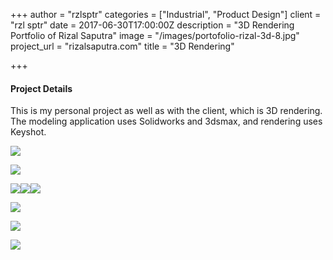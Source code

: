 +++
author = "rzlsptr"
categories = ["Industrial", "Product Design"]
client = "rzl sptr"
date = 2017-06-30T17:00:00Z
description = "3D Rendering Portfolio of Rizal Saputra"
image = "/images/portofolio-rizal-3d-8.jpg"
project_url = "rizalsaputra.com"
title = "3D Rendering"

+++
#### Project Details

This is my personal project as well as with the client, which is 3D rendering. The modeling application uses Solidworks and 3dsmax, and rendering uses Keyshot.

![](/images/portofolio-rizal-3d-8.jpg)

![](/images/portofolio-rizal-3d-9.jpg)

![](/images/portofolio-rizal-3d-3.jpg)![](/images/portofolio-rizal-3d-2.jpg)![](/images/portofolio-rizal-3d-4.jpg)

![](/images/portofolio-rizal-3d-5.jpg)

![](/images/portofolio-rizal-3d-6.jpg)

![](/images/portofolio-rizal-3d-7.jpg)